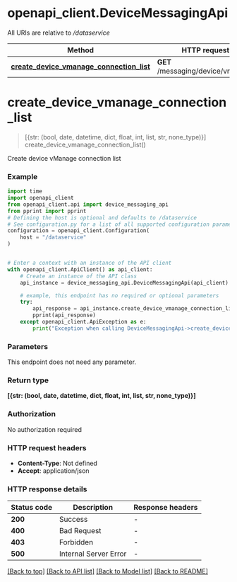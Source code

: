 # openapi_client.DeviceMessagingApi

All URIs are relative to */dataservice*

Method | HTTP request | Description
------------- | ------------- | -------------
[**create_device_vmanage_connection_list**](DeviceMessagingApi.md#create_device_vmanage_connection_list) | **GET** /messaging/device/vmanage | 


# **create_device_vmanage_connection_list**
> [{str: (bool, date, datetime, dict, float, int, list, str, none_type)}] create_device_vmanage_connection_list()



Create device vManage connection list

### Example


```python
import time
import openapi_client
from openapi_client.api import device_messaging_api
from pprint import pprint
# Defining the host is optional and defaults to /dataservice
# See configuration.py for a list of all supported configuration parameters.
configuration = openapi_client.Configuration(
    host = "/dataservice"
)


# Enter a context with an instance of the API client
with openapi_client.ApiClient() as api_client:
    # Create an instance of the API class
    api_instance = device_messaging_api.DeviceMessagingApi(api_client)

    # example, this endpoint has no required or optional parameters
    try:
        api_response = api_instance.create_device_vmanage_connection_list()
        pprint(api_response)
    except openapi_client.ApiException as e:
        print("Exception when calling DeviceMessagingApi->create_device_vmanage_connection_list: %s\n" % e)
```


### Parameters
This endpoint does not need any parameter.

### Return type

**[{str: (bool, date, datetime, dict, float, int, list, str, none_type)}]**

### Authorization

No authorization required

### HTTP request headers

 - **Content-Type**: Not defined
 - **Accept**: application/json


### HTTP response details

| Status code | Description | Response headers |
|-------------|-------------|------------------|
**200** | Success |  -  |
**400** | Bad Request |  -  |
**403** | Forbidden |  -  |
**500** | Internal Server Error |  -  |

[[Back to top]](#) [[Back to API list]](../README.md#documentation-for-api-endpoints) [[Back to Model list]](../README.md#documentation-for-models) [[Back to README]](../README.md)


